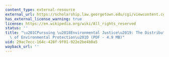 ```yaml
---
content_type: external-resource
external_url: https://scholarship.law.georgetown.edu/cgi/viewcontent.cgi?article=1157&context=facpub
has_external_license_warning: true
license: https://en.wikipedia.org/wiki/All_rights_reserved
status: ''
title: "\u201CPursuing \u2018Environmental Justice\u2019: The Distributional Effects\
  \ of Environmental Protection\u201D (PDF - 4.9 MB)"
uid: 29ac7ecc-164c-428f-9f01-922e2be4b0a5
wayback_url: ''
---
```

